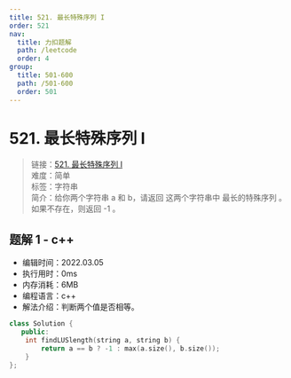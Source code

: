 ```yaml
---
title: 521. 最长特殊序列 I
order: 521
nav:
  title: 力扣题解
  path: /leetcode
  order: 4
group:
  title: 501-600
  path: /501-600
  order: 501
---
```


# 521. 最长特殊序列 I

> 链接：[521. 最长特殊序列 I](https://leetcode-cn.com/problems/longest-uncommon-subsequence-i/)  
> 难度：简单  
> 标签：字符串  
> 简介：给你两个字符串 a 和 b，请返回 这两个字符串中 最长的特殊序列 。如果不存在，则返回 -1 。

## 题解 1 - c++

- 编辑时间：2022.03.05
- 执行用时：0ms
- 内存消耗：6MB
- 编程语言：c++
- 解法介绍：判断两个值是否相等。

```cpp
class Solution {
   public:
    int findLUSlength(string a, string b) {
        return a == b ? -1 : max(a.size(), b.size());
    }
};
```
